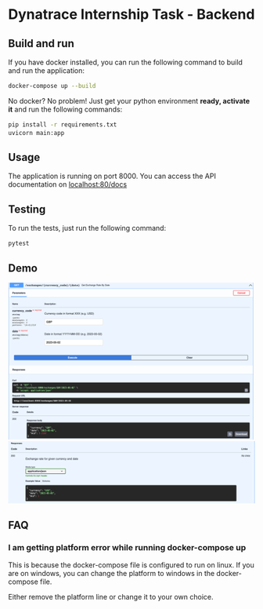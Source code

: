 # Dynatrace Internship Task - Backend

## Build and run

If you have docker installed, you can run the following command to build and run the application:

```bash
docker-compose up --build
```

No docker? No problem! Just get your python environment **ready, activate it** and run the following commands:

```bash
pip install -r requirements.txt
uvicorn main:app
```

## Usage

The application is running on port 8000. You can access the API documentation on [localhost:80/docs](http://localhost:8000/docs)

## Testing

To run the tests, just run the following command:

```bash
pytest
```

## Demo

![demo1_image_swagger](/demo_screenshots/Screenshot%202023-05-03%20at%207.07.56%20PM.png)
![demo2_image_swagger](/demo_screenshots/Screenshot%202023-05-03%20at%207.08.05%20PM.png)

## FAQ

### I am getting platform error while running docker-compose up

This is because the docker-compose file is configured to run on linux. If you are on windows, you can change the platform to windows in the docker-compose file.

Either remove the platform line or change it to your own choice.
